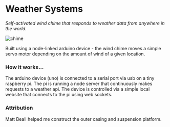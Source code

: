 # Weather Systems

_Self-activated wind chime that responds to weather data from anywhere in the world._

![chime](assets/chime.jpg)

Built using a node-linked arduino device - the wind chime moves a simple servo motor depending on the amount of wind of a given location. 

### How it works...
The arduino device (uno) is connected to a serial port via usb on a tiny raspberry pi. The pi is running a node server that continuously makes requests to a weather api. The device is controlled via a simple local website that connects to the pi using web sockets. 

### Attribution
Matt Beall helped me construct the outer casing and suspension platform. 


